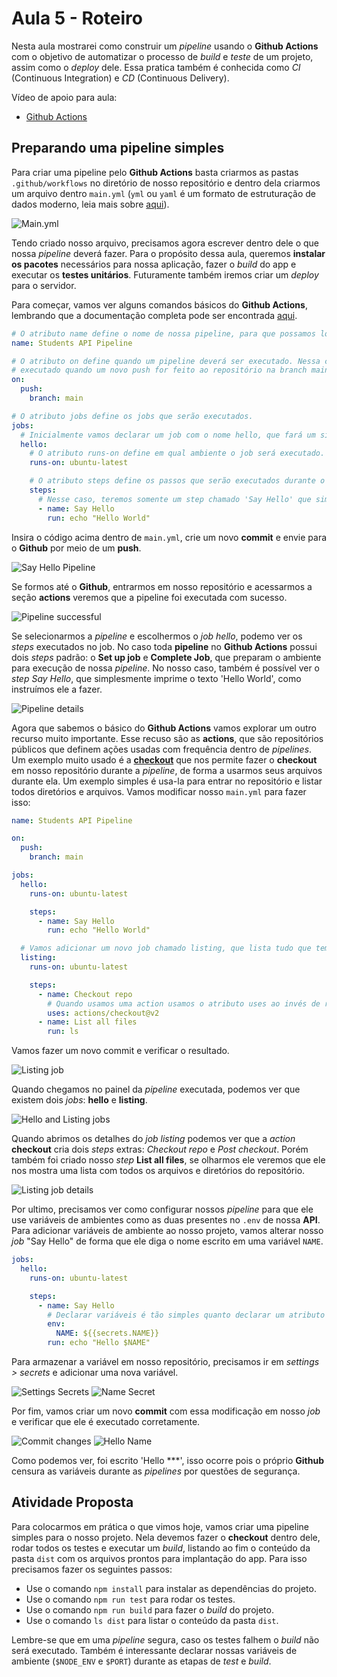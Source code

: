 # Aula 5 - Roteiro

Nesta aula mostrarei como construir um _pipeline_ usando o **Github Actions** com o objetivo de automatizar o processo de _build_ e _teste_ de um projeto, assim como o _deploy_ dele. Essa pratica também é conhecida como _CI_ (Continuous Integration) e _CD_ (Continuous Delivery).

Vídeo de apoio para aula:

- [Github Actions](https://youtu.be/PZsKOOSFy8g)

## Preparando uma pipeline simples

Para criar uma pipeline pelo **Github Actions** basta criarmos as pastas `.github/workflows` no diretório de nosso repositório e dentro dela criarmos um arquivo dentro `main.yml` (`yml` ou `yaml` é um formato de estruturação de dados moderno, leia mais sobre [aqui](https://pt.wikipedia.org/wiki/YAML)).

![Main.yml](images/1-main-yml.png)

Tendo criado nosso arquivo, precisamos agora escrever dentro dele o que nossa _pipeline_ deverá fazer. Para o propósito dessa aula, queremos **instalar os pacotes** necessários para nossa aplicação, fazer o _build_ do app e executar os **testes unitários**. Futuramente também iremos criar um _deploy_ para o servidor.

Para começar, vamos ver alguns comandos básicos do **Github Actions**, lembrando que a documentação completa pode ser encontrada [aqui](https://docs.github.com/en/actions).

```yaml
# O atributo name define o nome de nossa pipeline, para que possamos localizá-la no gitHub.
name: Students API Pipeline

# O atributo on define quando um pipeline deverá ser executado. Nessa caso precisamos que ele seja
# executado quando um novo push for feito ao repositório na branch main
on:
  push:
    branch: main

# O atributo jobs define os jobs que serão executados.
jobs:
  # Inicialmente vamos declarar um job com o nome hello, que fará um simples 'hello world'
  hello:
    # O atributo runs-on define em qual ambiente o job será executado. Nesse caso usaremos um ambiente Ubuntu
    runs-on: ubuntu-latest

    # O atributo steps define os passos que serão executados durante o job.
    steps:
      # Nesse caso, teremos somente um step chamado 'Say Hello' que simplesmente imprimirá o texto 'Hello World'
      - name: Say Hello
        run: echo "Hello World"
```

Insira o código acima dentro de `main.yml`, crie um novo **commit** e envie para o **Github** por meio de um **push**.

![Say Hello Pipeline](images/2-say-hello.png)

Se formos até o **Github**, entrarmos em nosso repositório e acessarmos a seção **actions** veremos que a pipeline foi executada com sucesso.

![Pipeline successful](images/3-pipeline-successful.png)

Se selecionarmos a _pipeline_ e escolhermos o _job hello_, podemo ver os _steps_ executados no job. No caso toda **pipeline** no **Github Actions** possui dois _steps_ padrão: o **Set up job** e **Complete Job**, que preparam o ambiente para execução de nossa _pipeline_. No nosso caso, também é possível ver o _step_ _Say Hello_, que simplesmente imprime o texto 'Hello World', como instruímos ele a fazer.

![Pipeline details](images/4-pipeline-details.png)

Agora que sabemos o básico do **Github Actions** vamos explorar um outro recurso muito importante. Esse recuso são as **actions**, que são repositórios públicos que definem ações usadas com frequência dentro de _pipelines_. Um exemplo muito usado é a [**checkout**](https://github.com/actions/checkout) que nos permite fazer o **checkout** em nosso repositório durante a _pipeline_, de forma a usarmos seus arquivos durante ela.
Um exemplo simples é usa-la para entrar no repositório e listar todos diretórios e arquivos. Vamos modificar nosso `main.yml` para fazer isso:

```yaml
name: Students API Pipeline

on:
  push:
    branch: main

jobs:
  hello:
    runs-on: ubuntu-latest

    steps:
      - name: Say Hello
        run: echo "Hello World"

  # Vamos adicionar um novo job chamado listing, que lista tudo que tem dentro do repositório
  listing:
    runs-on: ubuntu-latest

    steps:
      - name: Checkout repo
        # Quando usamos uma action usamos o atributo uses ao invés de run
        uses: actions/checkout@v2
      - name: List all files
        run: ls
```

Vamos fazer um novo commit e verificar o resultado.

![Listing job](images/5-listing-job.png)

Quando chegamos no painel da _pipeline_ executada, podemos ver que existem dois _jobs_: **hello** e **listing**.

![Hello and Listing jobs](images/6-hello-and-listing.png)

Quando abrimos os detalhes do _job listing_ podemos ver que a _action_ **checkout** cria dois _steps_ extras: _Checkout repo_ e _Post checkout_. Porém também foi criado nosso _step_ **List all files**, se olharmos ele veremos que ele nos mostra uma lista com todos os arquivos e diretórios do repositório.

![Listing job details](images/7-listing-job-details.png)

Por ultimo, precisamos ver como configurar nossos _pipeline_ para que ele use variáveis de ambientes como as duas presentes no `.env` de nossa **API**. Para adicionar variáveis de ambiente ao nosso projeto, vamos alterar nosso _job_ "Say Hello" de forma que ele diga o nome escrito em uma variável `NAME`.

```yaml
jobs:
  hello:
    runs-on: ubuntu-latest

    steps:
      - name: Say Hello
        # Declarar variáveis é tão simples quanto declarar um atributo env e chamar os valores armazenados nos secrets do repositório
        env:
          NAME: ${{secrets.NAME}}
        run: echo "Hello $NAME"
```

Para armazenar a variável em nosso repositório, precisamos ir em _settings > secrets_ e adicionar uma nova variável.

![Settings Secrets](images/8-github-secrets.png)
![Name Secret](images/9-name-variable.png)

Por fim, vamos criar um novo **commit** com essa modificação em nosso _job_ e verificar que ele é executado corretamente.

![Commit changes](images/10-commit-changes.png)
![Hello Name](images/11-hello-name.png)

Como podemos ver, foi escrito 'Hello \*\*\*', isso ocorre pois o próprio **Github** censura as variáveis durante as _pipelines_ por questões de segurança.

## Atividade Proposta

Para colocarmos em prática o que vimos hoje, vamos criar uma pipeline simples para o nosso projeto. Nela devemos fazer o **checkout** dentro dele, rodar todos os testes e executar um _build_, listando ao fim o conteúdo da pasta `dist` com os arquivos prontos para implantação do app. Para isso precisamos fazer os seguintes passos:

- Use o comando `npm install` para instalar as dependências do projeto.
- Use o comando `npm run test` para rodar os testes.
- Use o comando `npm run build` para fazer o _build_ do projeto.
- Use o comando `ls dist` para listar o conteúdo da pasta `dist`.

Lembre-se que em uma _pipeline_ segura, caso os testes falhem o _build_ não será executado. Também é interessante declarar nossas variáveis de ambiente (`$NODE_ENV` e `$PORT`) durante as etapas de _test_ e _build_.
